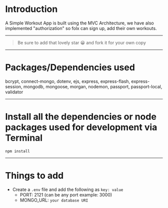# Introduction

A Simple Workout App is built using the MVC Architecture, we have also implemented "authorization" so folx can sign up, add their own workouts.

---

> Be sure to add that lovely star 😀 and fork it for your own copy

---

# Packages/Dependencies used 

bcrypt, connect-mongo, dotenv, ejs, express, express-flash, express-session, mongodb, mongoose, morgan, nodemon, passport, passport-local, validator

---

# Install all the dependencies or node packages used for development via Terminal

`npm install` 

---

# Things to add

- Create a `.env` file and add the following as `key: value` 
  - PORT: 2121 (can be any port example: 3000) 
  - MONGO_URL: `your database URI` 


